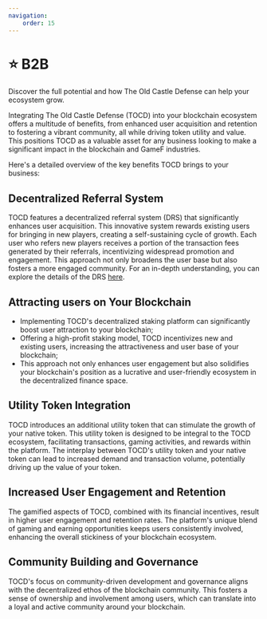 ```yaml
---
navigation:
    order: 15
---
```


# ⭐ B2B

<p>Discover the full potential and how The Old Castle Defense can help your ecosystem grow.</p>

<div>

Integrating The Old Castle Defense (TOCD) into your blockchain ecosystem offers a multitude of benefits, 
from enhanced user acquisition and retention to fostering a vibrant community, all while driving token 
utility and value. This positions TOCD as a valuable asset for any business looking to make a significant 
impact in the blockchain and GameF industries.
</div>

<div>

Here's a detailed overview of the key benefits TOCD brings to your business:
</div>

## Decentralized Referral System

<div>

TOCD features a decentralized referral system (DRS) that significantly enhances user acquisition. 
This innovative system rewards existing users for bringing in new players, creating a self-sustaining 
cycle of growth. Each user who refers new players receives a portion of the transaction fees generated 
by their referrals, incentivizing widespread promotion and engagement. This approach not only broadens 
the user base but also fosters a more engaged community. For an in-depth understanding, you can explore 
the details of the DRS <a href="https://theoldcastle.xyz/{blockchain}/{token}/referral" target="_blanc" class="doc-link">here</a>.
</div>

## Attracting users on Your Blockchain

<div>

* Implementing TOCD's decentralized staking platform can significantly boost user attraction to your blockchain;
* Offering a high-profit staking model, TOCD incentivizes new and existing users, increasing the attractiveness and user base of your blockchain;
* This approach not only enhances user engagement but also solidifies your blockchain's position as a lucrative and user-friendly ecosystem in the decentralized finance space.
</div>

## Utility Token Integration

<div>

TOCD introduces an additional utility token that can stimulate the growth of your native token. 
This utility token is designed to be integral to the TOCD ecosystem, facilitating transactions, 
gaming activities, and rewards within the platform. The interplay between TOCD's utility token and 
your native token can lead to increased demand and transaction volume, potentially driving up the 
value of your token.
</div>

## Increased User Engagement and Retention

<div>

The gamified aspects of TOCD, combined with its financial incentives, result in higher user engagement and 
retention rates. The platform's unique blend of gaming and earning opportunities keeps users consistently 
involved, enhancing the overall stickiness of your blockchain ecosystem.
</div>

## Community Building and Governance

<div>

TOCD's focus on community-driven development and governance aligns with the decentralized ethos of the 
blockchain community. This fosters a sense of ownership and involvement among users, which can translate 
into a loyal and active community around your blockchain.
</div>